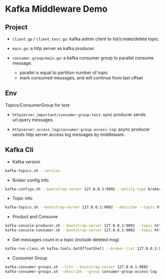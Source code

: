 # Kafka Middleware Demo

## Project

- `client.go` / `client_test.go`: kafka admin client to list/create/delete topic.

- `main.go`: a http server as kafka producer.

- `consumer.group/main.go`: a kafka consumer group to parallel consume message.
  - parallel is equal to partition number of topic
  - mark consumed messages, and will continue from last offset

## Env

Topics/ConsumerGroup for test:

- `httpserver_important/consumer-group-test`: sync producer sends url.query messages.

- `httpserver_access_log/consumer-group-access-log`: async producer sends http server access log messages by middleware.

## Kafka Cli

- Kafka version

```sh
kafka-topics.sh --version
```

- Broker config info

```sh
kafka-configs.sh --bootstrap-server 127.0.0.1:9092 --entity-type brokers --entity-name 1 --all --describe
```

- Topic info

```sh
kafka-topics.sh --bootstrap-server 127.0.0.1:9092 --describe --topic httpserver_access_log
```

- Product and Consume

```sh
kafka-console-producer.sh --bootstrap-server 127.0.0.1:9092 --topic httpserver_access_log
kafka-console-consumer.sh --bootstrap-server 127.0.0.1:9092 --topic httpserver_access_log --from-beginning
```

- Get messages count in a topic (include deleted msg)

```sh
kafka-run-class.sh kafka.tools.GetOffsetShell --broker-list 127.0.0.1:9092 --topic httpserver_access_log | awk -F  ":" '{sum += $3} END {print sum}'
```

- Consumer Group

```sh
kafka-consumer-groups.sh --list --bootstrap-server 127.0.0.1:9092
kafka-consumer-groups.sh --describe --group consumer-group-access-log --bootstrap-server 127.0.0.1:9092
```

